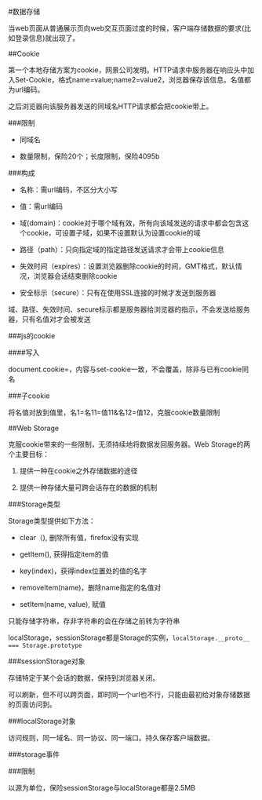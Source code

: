 #数据存储

当web页面从普通展示页向web交互页面过度的时候，客户端存储数据的要求(比如登录信息)就出现了。

##Cookie

第一个本地存储方案为cookie，网景公司发明。HTTP请求中服务器在响应头中加入Set-Cookie，格式name=value;name2=value2，浏览器保存该信息。名值都为url编码。

之后浏览器向该服务器发送的同域名HTTP请求都会把cookie带上。

###限制

- 同域名

- 数量限制，保险20个；长度限制，保险4095b

###构成

- 名称：需url编码，不区分大小写

- 值：需url编码

- 域(domain)：cookie对于哪个域有效，所有向该域发送的请求中都会包含这个cookie，可设置子域，如果不设置默认为设置cookie的域

- 路径（path）：只向指定域的指定路径发送请求才会带上cookie信息

- 失效时间（expires）：设置浏览器删除cookie的时间，GMT格式，默认情况，浏览器会话结束删除cookie

- 安全标示（secure）：只有在使用SSL连接的时候才发送到服务器

域、路径、失效时间、secure标示都是服务器给浏览器的指示，不会发送给服务器，只有名值对才会被发送

###js的cookie

####写入

document.cookie=，内容与set-cookie一致，不会覆盖，除非与已有cookie同名

###子cookie

将名值对放到值里，名1=名11=值11&名12=值12，克服cookie数量限制

##Web Storage

克服cookie带来的一些限制，无须持续地将数据发回服务器。Web Storage的两个主要目标：

1. 提供一种在cookie之外存储数据的途径

2. 提供一种存储大量可跨会话存在的数据的机制

###Storage类型

Storage类型提供如下方法：

- clear（), 删除所有值，firefox没有实现

- getItem(), 获得指定item的值

- key(index)，获得index位置处的值的名字

- removeItem(name)，删除name指定的名值对

- setItem(name, value), 赋值

只能存储字符串，存非字符串的会在存储之前转为字符串

localStorage，sessionStorage都是Storage的实例，`localStorage.__proto__ === Storage.prototype`

###sessionStorage对象

存储特定于某个会话的数据，保持到浏览器关闭。

可以刷新，但不可以跨页面，即时同一个url也不行，只能由最初给对象存储数据的页面访问到。

###localStorage对象

访问规则，同一域名、同一协议、同一端口。持久保存客户端数据。

###storage事件

###限制

以源为单位，保险sessionStorage与localStorage都是2.5MB

